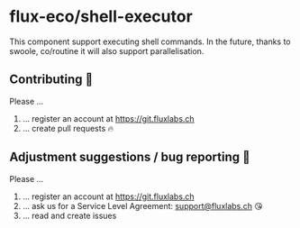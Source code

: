 # flux-eco/shell-executor

This component support executing shell commands. 
In the future, thanks to swoole, co/routine it will also support parallelisation.

## Contributing :purple_heart:

Please ...

1. ... register an account at https://git.fluxlabs.ch
2. ... create pull requests :fire:

## Adjustment suggestions / bug reporting :feet:

Please ...

1. ... register an account at https://git.fluxlabs.ch
2. ... ask us for a Service Level Agreement: support@fluxlabs.ch :kissing_heart:
3. ... read and create issues
